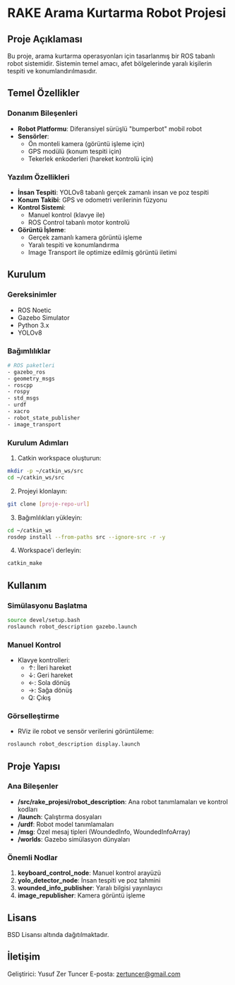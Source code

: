 # RAKE Arama Kurtarma Robot Projesi

## Proje Açıklaması

Bu proje, arama kurtarma operasyonları için tasarlanmış bir ROS tabanlı robot sistemidir. Sistemin temel amacı, afet bölgelerinde yaralı kişilerin tespiti ve konumlandırılmasıdır.

## Temel Özellikler

### Donanım Bileşenleri
- **Robot Platformu**: Diferansiyel sürüşlü "bumperbot" mobil robot
- **Sensörler**:
  - Ön monteli kamera (görüntü işleme için)
  - GPS modülü (konum tespiti için)
  - Tekerlek enkoderleri (hareket kontrolü için)

### Yazılım Özellikleri
- **İnsan Tespiti**: YOLOv8 tabanlı gerçek zamanlı insan ve poz tespiti
- **Konum Takibi**: GPS ve odometri verilerinin füzyonu
- **Kontrol Sistemi**: 
  - Manuel kontrol (klavye ile)
  - ROS Control tabanlı motor kontrolü
- **Görüntü İşleme**: 
  - Gerçek zamanlı kamera görüntü işleme
  - Yaralı tespiti ve konumlandırma
  - Image Transport ile optimize edilmiş görüntü iletimi

## Kurulum

### Gereksinimler
- ROS Noetic
- Gazebo Simulator
- Python 3.x
- YOLOv8

### Bağımlılıklar
```bash
# ROS paketleri
- gazebo_ros
- geometry_msgs
- roscpp
- rospy
- std_msgs
- urdf
- xacro
- robot_state_publisher
- image_transport
```

### Kurulum Adımları
1. Catkin workspace oluşturun:
```bash
mkdir -p ~/catkin_ws/src
cd ~/catkin_ws/src
```

2. Projeyi klonlayın:
```bash
git clone [proje-repo-url]
```

3. Bağımlılıkları yükleyin:
```bash
cd ~/catkin_ws
rosdep install --from-paths src --ignore-src -r -y
```

4. Workspace'i derleyin:
```bash
catkin_make
```

## Kullanım

### Simülasyonu Başlatma
```bash
source devel/setup.bash
roslaunch robot_description gazebo.launch
```

### Manuel Kontrol
- Klavye kontrolleri:
  - ↑: İleri hareket
  - ↓: Geri hareket
  - ←: Sola dönüş
  - →: Sağa dönüş
  - Q: Çıkış

### Görselleştirme
- RViz ile robot ve sensör verilerini görüntüleme:
```bash
roslaunch robot_description display.launch
```

## Proje Yapısı

### Ana Bileşenler
- **/src/rake_projesi/robot_description**: Ana robot tanımlamaları ve kontrol kodları
- **/launch**: Çalıştırma dosyaları
- **/urdf**: Robot model tanımlamaları
- **/msg**: Özel mesaj tipleri (WoundedInfo, WoundedInfoArray)
- **/worlds**: Gazebo simülasyon dünyaları

### Önemli Nodlar
1. **keyboard_control_node**: Manuel kontrol arayüzü
2. **yolo_detector_node**: İnsan tespiti ve poz tahmini
3. **wounded_info_publisher**: Yaralı bilgisi yayınlayıcı
4. **image_republisher**: Kamera görüntü işleme

## Lisans
BSD Lisansı altında dağıtılmaktadır.

## İletişim
Geliştirici: Yusuf Zer Tuncer
E-posta: zertuncer@gmail.com
